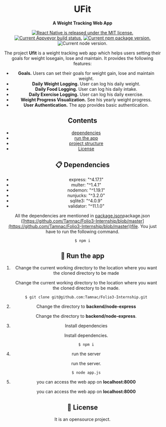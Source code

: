  <div align="center ">  
 <h1> UFit</h1>
 </div>
  <div align="center ">  
<b> </h4>A Weight Tracking Web App </4></b>

 
[<div align="center ">   ![React Native is released under the MIT license.](https://camo.githubusercontent.com/890acbdcb87868b382af9a4b1fac507b9659d9bf/68747470733a2f2f696d672e736869656c64732e696f2f62616467652f6c6963656e73652d4d49542d626c75652e737667)](https://github.com/facebook/react-native/blob/master/LICENSE)[![Current Appveyor build status.](https://camo.githubusercontent.com/63b9522842611b11930fbb57867160a89aaf7c78/68747470733a2f2f63692e6170707665796f722e636f6d2f6170692f70726f6a656374732f7374617475732f6738643538697069336175716474726b2f6272616e63682f6d61737465723f7376673d74727565)](https://ci.appveyor.com/project/facebook/react-native/branch/master)  [ ![Current npm package version.](https://camo.githubusercontent.com/75f980cdcda146e0f7c63dcb504deba3150695ee/68747470733a2f2f62616467652e667572792e696f2f6a732f72656163742d6e61746976652e737667)](https://www.npmjs.org/package/react-native) ![Current node version.](https://camo.githubusercontent.com/75f980cdcda146e0f7c63dcb504deba3150695ee/68747470733a2f2f62616467652e667572792e696f2f6a732f72656163742d6e61746976652e737667)
</div>



The project  **Ufit**  is a weight tracking web app which helps users setting their goals for weight  losegain, lose and maintain. It provides the following features:

-   **Goals.**  Users can set their goals for weight gain, lose and maintain weight.
-   **Daily Weight Logging.**  User can log his daily weight.
-   **Daily Food Logging.**  User can log his daily intake.
-   **Daily Exercise Logging.**  User can log his daily exercise.
-   **Weight Progress Visualization.**  See his yearly weight progress.
-   **User Authentication.**  The app provides basic authentication.

## Contents

* [dependencies](https://github.com/Tamnac/Folio3-Internship/#-dependencies)
* [run the app](https://github.com/Tamnac/Folio3-Internship/#-run-the-app)
 * [project structure](https://github.com/Tamnac/Folio3-Internship/#-project-structure)
* [License](https://github.com/Tamnac/Folio3-Internship/#-license)

## 📋  Dependencies

* express: "^4.17.1"
*   multer: "^1.4.1"
*   nodemon: "^1.19.1"
*   nunjucks: "^3.2.0"
*   sqlite3: "^4.0.9"
*   validator: "^11.1.0"

All the dependencies are mentioned in  [package.json](https://github.com/Tamnac/Folio3-Internship/blob/master)package.json ([https://github.com/Tamnac/Folio3-Internship/blob/master](https://github.com/Tamnac/Folio3-Internship/blob/master))file. You just have to run the following command.

```
$ npm i

```

## 🎉  Run the app

1.  Change the current working directory to the location where you want the cloned directory to be made
    
    Change the current working directory to the location where you want the cloned directory to be made.
    
    ```
    $ git clone git@github.com:Tamnac/Folio3-Internship.git
    
    ```
    
2.  Change the directory to **backend/node-express**
    
    Change the directory to  **backend/node-express**.
    
3.  Install dependencies
    
    Install dependencies.
    
    ```
    $ npm i
    
    ```
    
4.  run the server
    
    run the server.
    
    ```
    $ node app.js
    
    ```
    
5.  you can access the web app on **localhost:8000**
    
    you can access the web app on  **localhost:8000**
    



## 📄  License

It is an opensource project.
